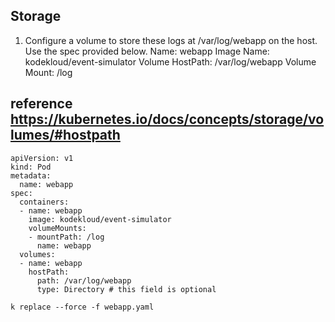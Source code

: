 ## Storage
1. Configure a volume to store these logs at /var/log/webapp on the host.
Use the spec provided below.
Name: webapp
Image Name: kodekloud/event-simulator
Volume HostPath: /var/log/webapp
Volume Mount: /log
## reference https://kubernetes.io/docs/concepts/storage/volumes/#hostpath
```
apiVersion: v1
kind: Pod
metadata:
  name: webapp
spec:
  containers:
  - name: webapp
    image: kodekloud/event-simulator
    volumeMounts:
    - mountPath: /log
      name: webapp
  volumes:
  - name: webapp
    hostPath:
      path: /var/log/webapp
      type: Directory # this field is optional
```
```
k replace --force -f webapp.yaml 
```
                                               
